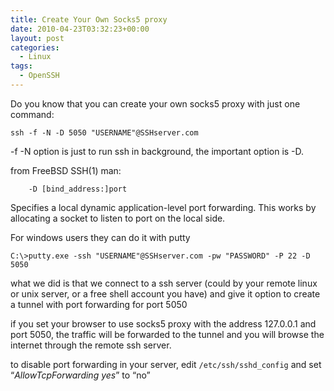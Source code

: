 ```yaml
---
title: Create Your Own Socks5 proxy
date: 2010-04-23T03:32:23+00:00
layout: post
categories:
  - Linux
tags:
  - OpenSSH
---
```


Do you know that you can create your own socks5 proxy with just one command:
```
ssh -f -N -D 5050 "USERNAME"@SSHserver.com
```

-f -N option is just to run ssh in background, the important option is -D.

from FreeBSD SSH(1) man:
```
    -D [bind_address:]port
```
<!--more-->
Specifies a local dynamic application-level port forwarding. This works by allocating a socket to listen to port on the local side.

For windows users they can do it with putty
```
C:\>putty.exe -ssh "USERNAME"@SSHserver.com -pw "PASSWORD" -P 22 -D 5050
```

what we did is that we connect to a ssh server (could by your remote linux or unix server, or a free shell account you have) and give it option to create a tunnel with port forwarding for port 5050

if you set your browser to use socks5 proxy with the address 127.0.0.1 and port 5050, the traffic will be forwarded to the tunnel and you will browse the internet through the remote ssh server.

to disable port forwarding in your server, edit `/etc/ssh/sshd_config` and set “_AllowTcpForwarding yes_” to “no”